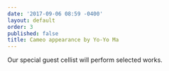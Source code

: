 ```yaml
---
date: '2017-09-06 08:59 -0400'
layout: default
order: 3
published: false
title: Cameo appearance by Yo-Yo Ma
---
```

Our special guest cellist will perform selected works.
